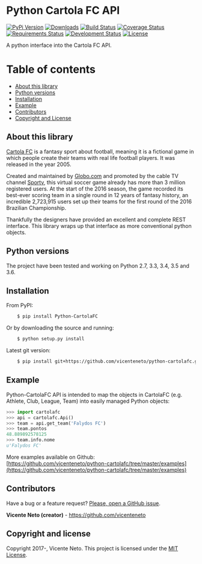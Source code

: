 # Python Cartola FC API

[![PyPi Version](https://img.shields.io/pypi/v/python-cartolafc.svg)](https://pypi.python.org/pypi/python-cartolafc)
[![Downloads](https://img.shields.io/pypi/dm/python-cartolafc.svg)](https://pypi.python.org/pypi/python-cartolafc)
[![Build Status](https://travis-ci.org/vicenteneto/python-cartolafc.svg?branch=master)](https://travis-ci.org/vicenteneto/python-cartolafc)
[![Coverage Status](https://coveralls.io/repos/github/vicenteneto/python-cartolafc/badge.svg?branch=master)](https://coveralls.io/github/vicenteneto/python-cartolafc?branch=master)
[![Requirements Status](https://requires.io/github/vicenteneto/python-cartolafc/requirements.svg?branch=master)](https://requires.io/github/vicenteneto/python-cartolafc/requirements/?branch=master)
[![Development Status](http://img.shields.io/:status-alpha-green.svg)](https://github.com/vicenteneto/python-cartolafc)
[![License](http://img.shields.io/:license-mit-blue.svg)](https://github.com/vicenteneto/python-cartolafc/blob/master/LICENSE)

A python interface into the Cartola FC API.


# Table of contents

- [About this library](#about-this-library)
- [Python versions](#python-versions)
- [Installation](#installation)
- [Example](#example)
- [Contributors](#contributors)
- [Copyright and License](#copyright-and-license)


## About this library

[Cartola FC](https://cartolafc.globo.com/) is a fantasy sport about football, meaning it is a fictional game in which
people create their teams with real life football players. It was released in the year 2005.

Created and maintained by [Globo.com](http://www.globo.com/) and promoted by the cable TV channel
[Sportv](http://sportv.globo.com/), this virtual soccer game already has more than 3 million registered users. At the
start of the 2016 season, the game recorded its best-ever scoring team in a single round in 12 years of fantasy history,
an incredible 2,723,915 users set up their teams for the first round of the 2016 Brazilian Championship.

Thankfully the designers have provided an excellent and complete REST interface. This library wraps up that interface as
more conventional python objects.


## Python versions

The project have been tested and working on Python 2.7, 3.3, 3.4, 3.5 and 3.6.


## Installation

From PyPI:

```bash
    $ pip install Python-CartolaFC
```

Or by downloading the source and running:

```bash
    $ python setup.py install
```

Latest git version:

```bash
    $ pip install git+https://github.com/vicenteneto/python-cartolafc.git#egg=Python-CartolaFC
```


## Example

Python-CartolaFC API is intended to map the objects in CartolaFC (e.g. Athlete, Club, League, Team) into easily
managed Python objects:

```python
>>> import cartolafc
>>> api = cartolafc.Api()
>>> team = api.get_team('Falydos FC')
>>> team.pontos
48.889892578125
>>> team.info.nome
u'Falydos FC'
```

More examples available on Github: [https://github.com/vicenteneto/python-cartolafc/tree/master/examples](https://github.com/vicenteneto/python-cartolafc/tree/master/examples)


## Contributors

Have a bug or a feature request? [Please, open a GitHub issue](https://github.com/vicenteneto/python-cartolafc/issues/new>).

**Vicente Neto (creator)** - <https://github.com/vicenteneto><br/>


## Copyright and license

Copyright 2017-, Vicente Neto. This project is licensed under the [MIT License](https://github.com/vicenteneto/python-cartolafc/blob/master/LICENSE).
